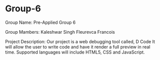 # Group-6
Group Name: Pre-Applied Group 6

Group Mambers:
Kaleshwar Singh
Fleurevca Francois

Project Description:
Our project is a web debugging tool called, D Code It will allow the user to write code and have it render a full preview in real time. Supported languages will include HTML5, CSS and JavaScript.
